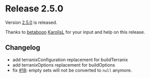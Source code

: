 # Release 2.5.0

Version [2.5.0](https://github.com/terranix/terranix/releases/tag/2.5.0)
is released.

Thanks to
[betaboon](https://github.com/betaboon)
[KarolisL](https://github.com/KarolisL)
for your input and help on this release.

## Changelog

- add terranixConfiguration replacement for buildTerranix
- add terranixOptions replacement for buildOptions
- fix [#18](https://github.com/terranix/terranix/issues/18): empty sets will not be converted to `null` anymore.
